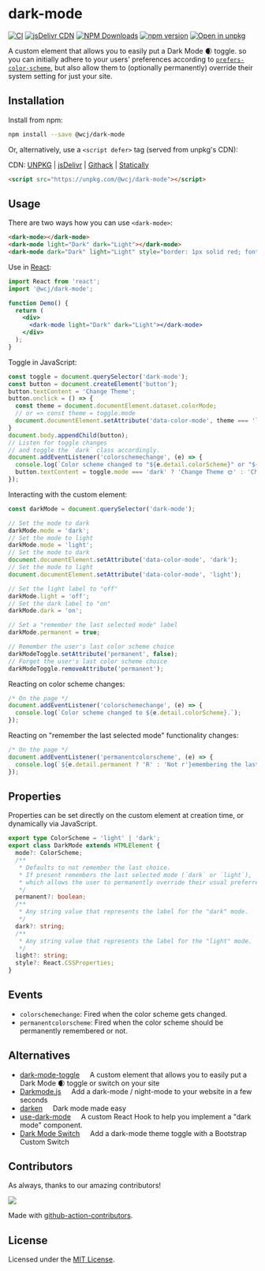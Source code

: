 dark-mode
===

[![CI](https://github.com/jaywcjlove/dark-mode/actions/workflows/ci.yml/badge.svg)](https://github.com/jaywcjlove/dark-mode/actions/workflows/ci.yml)
[![jsDelivr CDN](https://data.jsdelivr.com/v1/package/npm/@wcj/dark-mode/badge?style=rounded)](https://www.jsdelivr.com/package/npm/@wcj/dark-mode)
[![NPM Downloads](https://img.shields.io/npm/dm/@wcj/dark-mode.svg?style=flat)](https://www.npmjs.com/package/@wcj/dark-mode)
[![npm version](https://img.shields.io/npm/v/@wcj/dark-mode.svg)](https://www.npmjs.com/package/@wcj/dark-mode)
[![Open in unpkg](https://img.shields.io/badge/Open%20in-unpkg-blue)](https://uiwjs.github.io/npm-unpkg/#/pkg/@wcj/dark-mode/file/README.md)

A custom element that allows you to easily put a Dark Mode 🌒 toggle. so you can initially adhere to your users' preferences according to [`prefers-color-scheme`](https://drafts.csswg.org/mediaqueries-5/#prefers-color-scheme), but also allow them to (optionally permanently) override their system setting for just your site.

## Installation

Install from npm:

```bash
npm install --save @wcj/dark-mode
```

Or, alternatively, use a `<script defer>` tag (served from unpkg's CDN):

CDN: [UNPKG](https://unpkg.com/@wcj/dark-mode/dist/) | [jsDelivr](https://cdn.jsdelivr.net/npm/@wcj/dark-mode/) | [Githack](https://raw.githack.com/jaywcjlove/dark-mode/gh-pages/dark-mode.min.js) | [Statically](https://cdn.statically.io/gh/jaywcjlove/dark-mode/gh-pages/dark-mode.min.js)

```html
<script src="https://unpkg.com/@wcj/dark-mode"></script>
```

## Usage

There are two ways how you can use `<dark-mode>`:

```html
<dark-mode></dark-mode>
<dark-mode light="Dark" dark="Light"></dark-mode>
<dark-mode dark="Dark" light="Light" style="border: 1px solid red; font-size: 12px;"></dark-mode>
```

Use in [React](https://github.com/facebook/react):

```jsx
import React from 'react';
import '@wcj/dark-mode';

function Demo() {
  return (
    <div>
      <dark-mode light="Dark" dark="Light"></dark-mode>
    </div>
  );
}
```

Toggle in JavaScript: 

```js
const toggle = document.querySelector('dark-mode');
const button = document.createElement('button');
button.textContent = 'Change Theme';
button.onclick = () => {
  const theme = document.documentElement.dataset.colorMode;
  // or => const theme = toggle.mode
  document.documentElement.setAttribute('data-color-mode', theme === 'light' ? 'dark' : 'light');
}
document.body.appendChild(button);
// Listen for toggle changes
// and toggle the `dark` class accordingly.
document.addEventListener('colorschemechange', (e) => {
  console.log(`Color scheme changed to "${e.detail.colorScheme}" or "${toggle.mode}".`);
  button.textContent = toggle.mode === 'dark' ? 'Change Theme 🌞' : 'Change Theme 🌒';
});
```

Interacting with the custom element:

```js
const darkMode = document.querySelector('dark-mode');

// Set the mode to dark
darkMode.mode = 'dark';
// Set the mode to light
darkMode.mode = 'light';
// Set the mode to dark
document.documentElement.setAttribute('data-color-mode', 'dark');
// Set the mode to light
document.documentElement.setAttribute('data-color-mode', 'light');

// Set the light label to "off"
darkMode.light = 'off';
// Set the dark label to "on"
darkMode.dark = 'on';

// Set a "remember the last selected mode" label
darkMode.permanent = true;

// Remember the user's last color scheme choice
darkModeToggle.setAttribute('permanent', false);
// Forget the user's last color scheme choice
darkModeToggle.removeAttribute('permanent');
```

Reacting on color scheme changes:

```js
/* On the page */
document.addEventListener('colorschemechange', (e) => {
  console.log(`Color scheme changed to ${e.detail.colorScheme}.`);
});
```

Reacting on "remember the last selected mode" functionality changes:

```js
/* On the page */
document.addEventListener('permanentcolorscheme', (e) => {
  console.log(`${e.detail.permanent ? 'R' : 'Not r'}emembering the last selected mode.`);
});
```

## Properties

Properties can be set directly on the custom element at creation time, or dynamically via JavaScript.

```typescript
export type ColorScheme = 'light' | 'dark';
export class DarkMode extends HTMLElement {
  mode?: ColorScheme;
  /**
   * Defaults to not remember the last choice.
   * If present remembers the last selected mode (`dark` or `light`),
   * which allows the user to permanently override their usual preferred color scheme.
   */
  permanent?: boolean;
  /**
   * Any string value that represents the label for the "dark" mode.
   */
  dark?: string;
  /**
   * Any string value that represents the label for the "light" mode.
   */
  light?: string;
  style?: React.CSSProperties;
}
```

## Events

- `colorschemechange`: Fired when the color scheme gets changed.
- `permanentcolorscheme`: Fired when the color scheme should be permanently remembered or not.

## Alternatives

- [dark-mode-toggle](https://github.com/GoogleChromeLabs/dark-mode-toggle) <img align="bottom" height="13" src="https://img.shields.io/github/stars/GoogleChromeLabs/dark-mode-toggle.svg?label=" /> A custom element that allows you to easily put a Dark Mode 🌒 toggle or switch on your site
- [Darkmode.js](https://github.com/sandoche/Darkmode.js) <img align="bottom" height="13" src="https://img.shields.io/github/stars/sandoche/Darkmode.js.svg?label=" /> Add a dark-mode / night-mode to your website in a few seconds
- [darken](https://github.com/ColinEspinas/darken) <img align="bottom" height="13" src="https://img.shields.io/github/stars/ColinEspinas/darken.svg?label=" /> Dark mode made easy
- [use-dark-mode](https://github.com/donavon/use-dark-mode) <img align="bottom" height="13" src="https://img.shields.io/github/stars/donavon/use-dark-mode.svg?label=" /> A custom React Hook to help you implement a "dark mode" component.
- [Dark Mode Switch](https://github.com/coliff/dark-mode-switch) <img align="bottom" height="13" src="https://img.shields.io/github/stars/coliff/dark-mode-switch.svg?label=" /> Add a dark-mode theme toggle with a Bootstrap Custom Switch

## Contributors

As always, thanks to our amazing contributors!

<a href="https://github.com/jaywcjlove/dark-mode/graphs/contributors">
  <img src="https://jaywcjlove.github.io/dark-mode/CONTRIBUTORS.svg" />
</a>

Made with [github-action-contributors](https://github.com/jaywcjlove/github-action-contributors).

## License

Licensed under the [MIT License](https://opensource.org/licenses/MIT).
